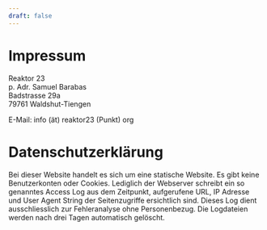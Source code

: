 ```yaml
---
draft: false
---
```


# Impressum

Reaktor 23\
p. Adr. Samuel Barabas\
Badstrasse 29a\
79761 Waldshut-Tiengen

E-Mail: info (ät) reaktor23 (Punkt) org


# Datenschutzerklärung

Bei dieser Website handelt es sich um eine statische Website. Es gibt keine
Benutzerkonten oder Cookies. Lediglich der Webserver schreibt ein so genanntes
Access Log aus dem Zeitpunkt, aufgerufene URL, IP Adresse und User Agent String
der Seitenzugriffe ersichtlich sind. Dieses Log dient ausschliesslich zur
Fehleranalyse ohne Personenbezug. Die Logdateien werden nach drei Tagen
automatisch gelöscht.

